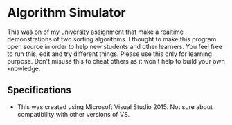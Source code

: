# Algorithm Simulator
This was on of my university assignment that make a realtime demonstrations of two sorting algorithms. I thought to make this program open source in order to help new students and other learners. You feel free to run this, edit and try different things. Please use this only for learning purpose. Don't misuse this to cheat others as it won't help to build your own knowledge.

## Specifications
* This was created using Microsoft Visual Studio 2015. Not sure about compatibility with other versions of VS.
